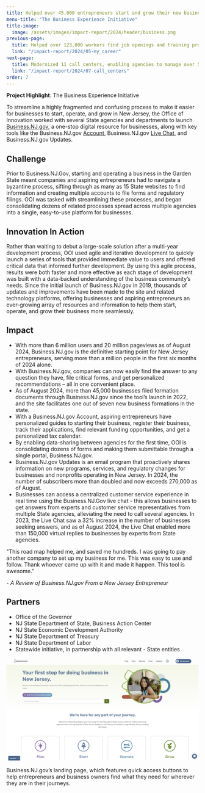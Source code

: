 ```yaml
---
title: Helped over 45,000 entrepreneurs start and grow their new business in New Jersey
menu-title: "The Business Experience Initiative"
title-image:
  image: /assets/images/impact-report/2024/header/business.png
previous-page:
  title: Helped over 123,000 workers find job openings and training programs and explore new careers in New Jersey
  link: "/impact-report/2024/05-my_career"
next-page:
  title: Modernized 11 call centers, enabling agencies to manage over 5.5 million calls in a little over a year, save millions of dollars, reduce wait times, and boost call resolution rates by 50%
  link: "/impact-report/2024/07-call_centers"
order: 7
---
```


<div class="usa-alert usa-alert--info usa-alert--no-icon">
    <div class="usa-alert__body">
        <p class="usa-alert__text">
            <strong> Project Highlight</strong>: The Business Experience Initiative
        </p>
    </div>
</div>

To streamline a highly fragmented and confusing process to make it easier for businesses to start, operate, and grow in New Jersey, the Office of Innovation worked with several State agencies and departments to launch [Business.NJ.gov](http://Business.NJ.gov), a one-stop digital resource for businesses, along with key tools like the Business.NJ.gov [Account](https://navigator.business.nj.gov/), Business.NJ.gov [Live Chat](https://business.nj.gov/), and Business.NJ.gov Updates.

## Challenge

Prior to Business.NJ.Gov, starting and operating a business in the Garden State meant companies and aspiring entrepreneurs had to navigate a byzantine process, sifting through as many as 15 State websites to find information and creating multiple accounts to file forms and regulatory filings. OOI was tasked with streamlining these processes, and began consolidating dozens of related processes spread across multiple agencies into a single, easy-to-use platform for businesses.

## Innovation In Action

Rather than waiting to debut a large-scale solution after a multi-year development process, OOI used agile and iterative development to quickly launch a series of tools that provided immediate value to users and offered critical data that informed further development. By using this agile process, results were both faster and more effective as each stage of development was built with a data-backed understanding of the business community’s needs. Since the initial launch of Business.NJ.gov in 2019, thousands of updates and improvements have been made to the site and related technology platforms, offering businesses and aspiring entrepreneurs an ever-growing array of resources and information to help them start, operate, and grow their business more seamlessly.

## Impact

- With more than 6 million users and 20 million pageviews as of August 2024, Business.NJ.gov is the definitive starting point for New Jersey entrepreneurs, serving more than a million people in the first six months of 2024 alone.
- With Business.NJ.gov, companies can now easily find the answer to any question they have, file critical forms, and get personalized recommendations – all in one convenient place.
- As of August 2024, more than 45,000 businesses filed formation documents through Business.NJ.gov since the tool’s launch in 2022, and the site facilitates one out of seven new business formations in the state.
- With a Business.NJ.gov Account, aspiring entrepreneurs have personalized guides to starting their business, register their business, track their applications, find relevant funding opportunities, and get a personalized tax calendar.
- By enabling data-sharing between agencies for the first time, OOI is consolidating dozens of forms and making them submittable through a single portal, Business.NJ.gov.
- Business.NJ.gov Updates is an email program that proactively shares information on new programs, services, and regulatory changes for businesses and nonprofits operating in New Jersey. In 2024, the number of subscribers more than doubled and now exceeds 270,000 as of August.
- Businesses can access a centralized customer service experience in real time using the Business.NJ.Gov live chat - this allows businesses to get answers from experts and customer service representatives from multiple State agencies, alleviating the need to call several agencies. In 2023, the Live Chat saw a 32% increase in the number of businesses seeking answers, and as of August 2024, the Live Chat enabled more than 150,000 virtual replies to businesses by experts from State agencies.

<div class="usa-alert usa-alert--info usa-alert--no-icon">
  <div class="usa-alert__body">
    <p class="usa-alert__text">
      "This road map helped me, and saved me hundreds. I was going to pay another company to set up my business for me. This was easy to use and follow. Thank whoever came up with it and made it happen. This tool is awesome."
    </p>
    <p>
    - <em>A Review of Business.NJ.gov From a New Jersey Entrepreneur</em>
    </p>
  </div>
</div>

## Partners

- Office of the Governor
- NJ State Department of State, Business Action Center
- NJ State Economic Development Authority
- NJ State Department of Treasury
- NJ State Department of Labor
- Statewide initiative, in partnership with all relevant - State entities

<img
  src="/assets/images/impact-report/2024/examples/business.png"
  alt=""
  class="padding-4"
/>

Business.NJ.gov’s landing page, which features quick access buttons to help entrepreneurs and business owners find what they need for wherever they are in their journeys.

